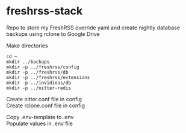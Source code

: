# freshrss-stack
Repo to store my FreshRSS override yaml and create nightly database backups using rclone to Google Drive

Make directories
```
cd ~
mkdir ../backups
mkdir -p ../freshrss/config
mkdir -p ../freshrss/db
mkdir -p ../freshrss/extensions
mkdir -p ../invidious/db
mkdir -p ../nitter-redis
```
Create nitter.conf file in config\
Create rclone.conf file in config

Copy .env-template to .env\
Populate values in .env file
